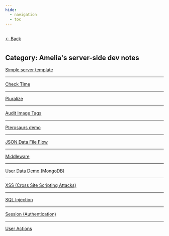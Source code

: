 ```yaml
---
hide:
  - navigation
  - toc
---
```


<div class="back-button">
    <br>
    <a href="javascript:history.back()">← Back</a>
    <br>
</div>

#
## Category: Amelia's server-side dev notes

<!-- - [Simple server template](simpleTemplate.md)
- [Check Time](checkTime.md)
- [Pluralize](pluralize.md)
- [Audit Image Tags](aduitImgTags.md) -->

<div class="category-index">
  <a href="../../INFO441/simpleTemplate" class="index-link">Simple server template</a>
  <hr>
  <a href="../../INFO441/checkTime" class="index-link">Check Time</a>
  <hr>
  <a href="../../INFO441/pluralize" class="index-link">Pluralize</a>
  <hr>
  <a href="../../INFO441/aduitImgTags" class="index-link">Audit Image Tags</a>
  <hr>
  <a href="../../INFO441/pterosaurs" class="index-link">Pterosaurs demo</a>
  <hr>
  <a href="../../INFO441/jsonDataFileFlow" class="index-link">JSON Data File Flow</a>
  <hr>
  <a href="../../INFO441/middleware" class="index-link">Middleware</a>
  <hr>
  <a href="../../INFO441/userdatamongo" class="index-link">User Data Demo (MongoDB)</a>
  <hr>
  <a href="../../INFO441/xss" class="index-link">XSS (Cross Site Scripting Attacks)</a>
  <hr>
  <a href="../../INFO441/sqlinjection" class="index-link">SQL Injection</a>
  <hr>
  <a href="../../INFO441/session" class="index-link">Session (Authentication)</a>
  <hr>
  <a href="../../INFO441/useractions" class="index-link">User Actions</a>
</div>